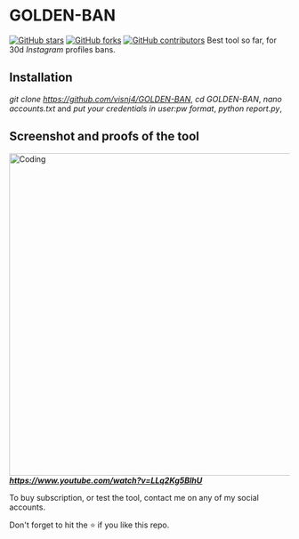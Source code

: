 # GOLDEN-BAN

[![GitHub stars](https://img.shields.io/github/stars/themlphdstudent/awesome-github-profile-readme-templates.svg)](https://github.com/durgeshsamariya/awesome-github-profile-readme-templates/stargazers)
[![GitHub forks](https://img.shields.io/github/forks/themlphdstudent/awesome-github-profile-readme-templates.svg?color=blue)](https://github.com/durgeshsamariya/awesome-github-profile-readme-templates/network)
[![GitHub contributors](https://img.shields.io/github/contributors/themlphdstudent/awesome-github-profile-readme-templates.svg?color=blue)](https://github.com/durgeshsamariya/awesome-github-profile-readme-templates/network)
Best tool so far, for 30d *Instagram* profiles bans.

## Installation

*git clone https://github.com/visnj4/GOLDEN-BAN*,
*cd GOLDEN-BAN*,
*nano accounts.txt* and *put your credentials in user:pw format*,
*python report.py*,

## Screenshot and proofs of the tool

<img align="right" alt="Coding" width="580" src="https://i.postimg.cc/ZYvknpkP/Screenshot-from-2023-12-07-20-36-12.png">

***https://www.youtube.com/watch?v=LLq2Kg5BlhU***

To buy subscription, or test the tool, contact me on any of my social accounts.

Don't forget to hit the :star: if you like this repo.
